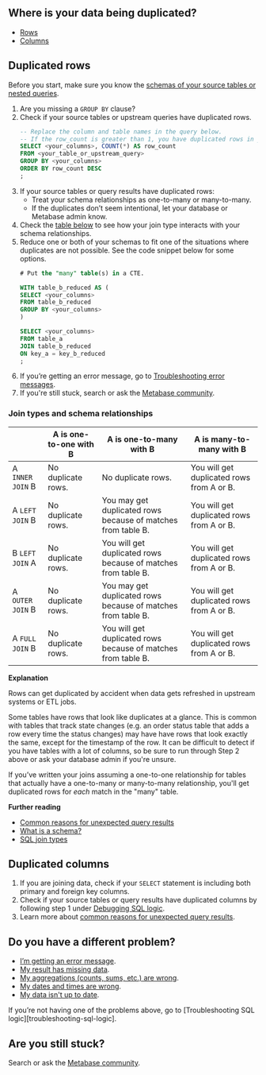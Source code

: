 ## Where is your data being duplicated?
- [Rows](#duplicated-rows)
- [Columns](#duplicated-columns)


## Duplicated rows
Before you start, make sure you know the [schemas of your source tables or nested queries](#debugging-sql-logic).

1. Are you missing a `GROUP BY` clause?
2. Check if your source tables or upstream queries have duplicated rows.
    ```sql
    -- Replace the column and table names in the query below.
    -- If the row_count is greater than 1, you have duplicated rows in your results.
    SELECT <your_columns>, COUNT(*) AS row_count
    FROM <your_table_or_upstream_query>
    GROUP BY <your_columns>
    ORDER BY row_count DESC
    ;
    ```
3. If your source tables or query results have duplicated rows:
    - Treat your schema relationships as one-to-many or many-to-many.
    - If the duplicates don’t seem intentional, let your database or Metabase admin know.
4. Check the [table below](#join-types-and-schema-relationships) to see how your join type interacts with your schema relationships.
5. Reduce one or both of your schemas to fit one of the situations where duplicates are not possible. See the code snippet below for some options.
    ```sql
    # Put the "many" table(s) in a CTE.

    WITH table_b_reduced AS (
    SELECT <your_columns>
    FROM table_b_reduced
    GROUP BY <your_columns>
    )

    SELECT <your_columns>
    FROM table_a
    JOIN table_b_reduced
    ON key_a = key_b_reduced
    ;
    ```
6. If you’re getting an error message, go to [Troubleshooting error messages][troubleshooting-error-messages].
7. If you're still stuck, search or ask the [Metabase community][discourse].

### Join types and schema relationships
|  | A is one-to-one with B | A is one-to-many with B | A is many-to-many with B |
| --- | --- | --- | --- |
| A `INNER JOIN` B | No duplicate rows. | No duplicate rows. | You will get duplicated rows from A or B. |
| A `LEFT JOIN` B | No duplicate rows. | You may get duplicated rows because of matches from table B. | You will get duplicated rows from A or B. |
| B `LEFT JOIN` A | No duplicate rows. | You will get duplicated rows because of matches from table B. | You will get duplicated rows from A or B. |
| A `OUTER JOIN` B | No duplicate rows. | You may get duplicated rows because of matches from table B. | You will get duplicated rows from A or B. |
| A `FULL JOIN` B | No duplicate rows. | You will get duplicated rows because of matches from table B. | You will get duplicated rows from A or B. |


**Explanation**

Rows can get duplicated by accident when data gets refreshed in upstream systems or ETL jobs. 

Some tables have rows that look like duplicates at a glance. This is common with tables that track state changes (e.g. an order status table that adds a row every time the status changes) may have have rows that look exactly the same, except for the timestamp of the row. It can be difficult to detect if you have tables with a lot of columns, so be sure to run through Step 2 above or ask your database admin if you're unsure.

If you’ve written your joins assuming a one-to-one relationship for tables that actually have a one-to-many or many-to-many relationship, you'll get duplicated rows for _each_ match in the "many" table.

**Further reading**

- [Common reasons for unexpected query results][common-reasons-for-sql-logic-errors]
- [What is a schema?][schema-def]
- [SQL join types][types-of-joins]


## Duplicated columns

1. If you are joining data, check if your `SELECT` statement is including both primary and foreign key columns.
2. Check if your source tables or query results have duplicated columns by following step 1 under [Debugging SQL logic][debugging-sql-logic].
3. Learn more about [common reasons for unexpected query results][common-reasons-for-sql-logic-errors].


## Do you have a different problem?

- [I’m getting an error message][troubleshooting-error-messages].
- [My result has missing data][troubleshooting-missing-data].
- [My aggregations (counts, sums, etc.) are wrong][troubleshooting-aggregations].
- [My dates and times are wrong][troubleshooting-datetimes].
- [My data isn't up to date][troubleshooting-database-syncs].

If you’re not having one of the problems above, go to [Troubleshooting SQL logic][troubleshooting-sql-logic].


## Are you still stuck?

Search or ask the [Metabase community][discourse].


[common-reasons-for-sql-logic-errors]: ./sql-logic.md#common-reasons-for-unexpected-query-results
[debugging-sql-logic]: ./sql-logic.html#debugging-sql-logic
[discourse]: https://discourse.metabase.com/
[schema-def]: /glossary/schema.html
[troubleshooting-aggregations]: ./sql-logic.html#aggregated-results-counts-sums-etc-are-wrong
[troubleshooting-database-syncs]: ./sync-fingerprint-scan.html 
[troubleshooting-datetimes]: ./timezones.html
[troubleshooting-error-messages]: ./error-message.html
[troubleshooting-missing-data]: ./sql-logic-missing-data.html
[types-of-joins]: /learn/sql-questions/sql-join-types.html